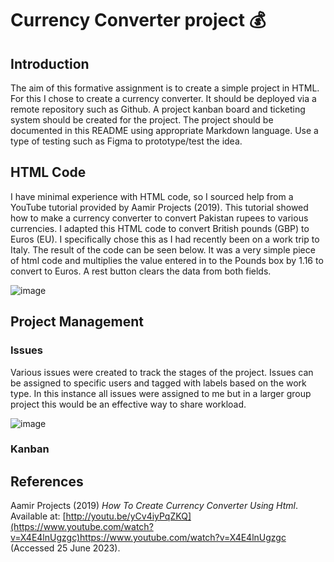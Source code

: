 # Currency Converter project 💰

## Introduction

The aim of this formative assignment is to create a simple project in HTML. For this I chose to create a currency converter.
It should be deployed via a remote repository such as Github. A project kanban board and ticketing system should be created for the project.
The project should be documented in this README using appropriate Markdown language. Use a type of testing such as Figma to prototype/test the idea.

## HTML Code

I have minimal experience with HTML code, so I sourced help from a YouTube tutorial provided by Aamir Projects (2019). This tutorial showed how to make a currency converter to convert Pakistan rupees to various currencies. I adapted this HTML code to convert British pounds (GBP) to Euros (EU). I specifically chose this as I had recently been on a work trip to Italy. The result of the code can be seen below. It was a very simple piece of html code and multiplies the value entered in to the Pounds box by 1.16 to convert to Euros. A rest button clears the data from both fields.

![image](https://github.com/spofford999/Data_Science_Course/assets/127874678/e95de2fc-fab6-4fd7-ae3e-fad140304424)

## Project Management

### Issues
Various issues were created to track the stages of the project. Issues can be assigned to specific users and tagged with labels based on the work type. In this instance all issues were assigned to me but in a larger group project this would be an effective way to share workload.

![image](https://github.com/spofford999/Data_Science_Course/assets/127874678/2ebb09ed-e0ad-404c-aebb-ac7084aa67db)

### Kanban



## References
Aamir Projects (2019) *How To Create Currency Converter Using Html*. Available at: [http://youtu.be/yCv4iyPqZKQ](https://www.youtube.com/watch?v=X4E4lnUgzgc)https://www.youtube.com/watch?v=X4E4lnUgzgc (Accessed 25 June 2023).
